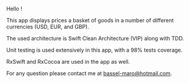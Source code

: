 Hello !

This app displays prices a basket of goods in a number of different currencies (USD, EUR, and GBP).

The used architecture is Swift Clean Architecture (VIP) along with TDD.

Unit testing is used extensively in this app, with a 98% tests coverage.

RxSwift and RxCocoa are used in the app as well.

For any question please contact me at bassel-maro@hotmail.com.

